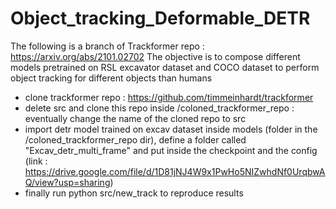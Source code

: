 # Object_tracking_Deformable_DETR

The following is a branch of Trackformer repo : https://arxiv.org/abs/2101.02702
The objective is to compose different models pretrained on RSL excavator dataset and COCO dataset to perform object tracking for different objects than humans

- clone trackformer repo : https://github.com/timmeinhardt/trackformer
- delete src and clone this repo inside /coloned_trackformer_repo : eventually change the name of the cloned repo to src
- import detr model trained on excav dataset inside models (folder in the /coloned_trackformer_repo dir), define a folder called "Excav_detr_multi_frame" and put inside the checkpoint and the config (link : https://drive.google.com/file/d/1D81jNJ4W9x1PwHo5NIZwhdNf0UrqbwAQ/view?usp=sharing)
- finally run python src/new_track to reproduce results
